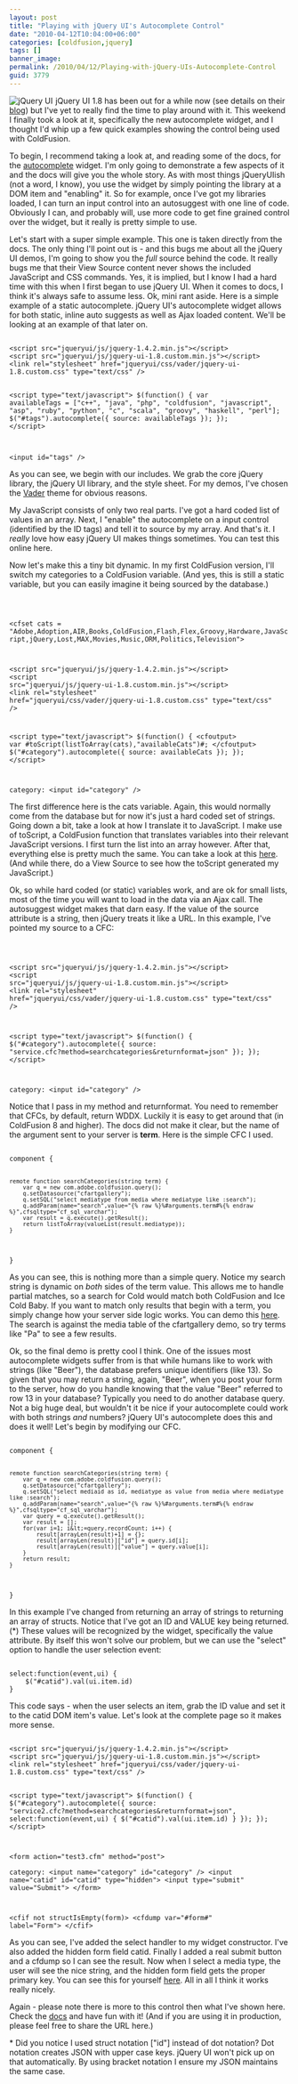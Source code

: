 ```yaml
---
layout: post
title: "Playing with jQuery UI's Autocomplete Control"
date: "2010-04-12T10:04:00+06:00"
categories: [coldfusion,jquery]
tags: []
banner_image: 
permalink: /2010/04/12/Playing-with-jQuery-UIs-Autocomplete-Control
guid: 3779
---
```


<img src="https://static.raymondcamden.com/images/cfjedi/jqueryui.png" style="margin-right:5px" title="jQuery UI" align="left" /> jQuery UI 1.8 has been out for a while now (see details on their <a href="http://blog.jqueryui.com/2010/03/jquery-ui-18/">blog</a>) but I've yet to really find the time to play around with it. This weekend I finally took a look at it, specifically the new autocomplete widget, and I thought I'd whip up a few quick examples showing the control being used with ColdFusion.
<br clear="left">
<!--more-->
<p>
To begin, I recommend taking a look at, and reading some of the docs, for the <a href="http://jqueryui.com/demos/autocomplete/">autocomplete</a> widget. I'm only going to demonstrate a few aspects of it and the docs will give you the whole story. As with most things jQueryUIish (not a word, I know), you use the widget by simply pointing the library at a DOM item and "enabling" it. So for example, once I've got my libraries loaded, I can turn an input control into an autosuggest with one line of code. Obviously I can, and probably will, use more code to get fine grained control over the widget, but it really is pretty simple to use.
<p>
Let's start with a super simple example. This one is taken directly from the docs. The only thing I'll point out is - and this bugs me about all the jQuery UI demos, I'm going to show you the <i>full</i> source behind the code. It really bugs me that their View Source content never shows the included JavaScript and CSS commands. Yes, it is implied, but I know I had a hard time with this when I first began to use jQuery UI. When it comes to docs, I think it's always safe to assume less. Ok, mini rant aside. Here is a simple example of a static autocomplete. jQuery UI's autocomplete widget allows for both static, inline auto suggests as well as Ajax loaded content. We'll be looking at an example of that later on.
<p>
<code>
&lt;script src="jqueryui/js/jquery-1.4.2.min.js"&gt;&lt;/script&gt;
&lt;script src="jqueryui/js/jquery-ui-1.8.custom.min.js"&gt;&lt;/script&gt;
&lt;link rel="stylesheet" href="jqueryui/css/vader/jquery-ui-1.8.custom.css" type="text/css" /&gt;

&lt;script type="text/javascript"&gt;
$(function() {
	var availableTags = ["c++", "java", "php", "coldfusion", "javascript", "asp", "ruby", "python", "c", "scala", "groovy", "haskell", "perl"];
	$("#tags").autocomplete({
		source: availableTags
	});
});
&lt;/script&gt;
	
&lt;input id="tags" /&gt;
</code>
<p>
As you can see, we begin with our includes. We grab the core jQuery library, the jQuery UI library, and the style sheet. For my demos, I've chosen the <a href="http://jqueryui.com/themeroller/#tr&ffDefault=Helvetica,+Arial,+sans-serif&fwDefault=normal&fsDefault=1.1&fsDefaultUnit=em&cornerRadius=5&cornerRadiusUnit=px&bgColorHeader=888888&bgTextureHeader=04_highlight_hard.png&bgImgOpacityHeader=15&borderColorHeader=404040&fcHeader=ffffff&iconColorHeader=cccccc&bgColorContent=121212&bgTextureContent=12_gloss_wave.png&bgImgOpacityContent=16&borderColorContent=404040&fcContent=eeeeee&iconColorContent=bbbbbb&bgColorDefault=adadad&bgTextureDefault=03_highlight_soft.png&bgImgOpacityDefault=35&borderColorDefault=cccccc&fcDefault=333333&iconColorDefault=666666&bgColorHover=dddddd&bgTextureHover=03_highlight_soft.png&bgImgOpacityHover=60&borderColorHover=dddddd&fcHover=000000&iconColorHover=c98000&bgColorActive=121212&bgTextureActive=05_inset_soft.png&bgImgOpacityActive=15&borderColorActive=000000&fcActive=ffffff&iconColorActive=f29a00&bgColorHighlight=555555&bgTextureHighlight=04_highlight_hard.png&bgImgOpacityHighlight=55&borderColorHighlight=404040&fcHighlight=cccccc&iconColorHighlight=aaaaaa&bgColorError=fef1ec&bgTextureError=02_glass.png&bgImgOpacityError=95&borderColorError=cd0a0a&fcError=cd0a0a&iconColorError=cd0a0a">Vader</a> theme for obvious reasons. 
<p>
My JavaScript consists of only two real parts. I've got a hard coded list of values in an array. Next, I "enable" the autocomplete on a input control (identified by the ID tags) and tell it to source by my array. And that's it. I <i>really</i> love how easy jQuery UI makes things sometimes. You can test this online <ah ref="http://www.raymondcamden.com/demos/autocompletedemo/test1.html">here</a>.
<p>
Now let's make this a tiny bit dynamic. In my first ColdFusion version, I'll switch my categories to a ColdFusion variable. (And yes, this is still a static variable, but you can easily imagine it being sourced by the database.)
<p>
<code>

&lt;cfset cats = "Adobe,Adoption,AIR,Books,ColdFusion,Flash,Flex,Groovy,Hardware,JavaScript,jQuery,Lost,MAX,Movies,Music,ORM,Politics,Television"&gt;

&lt;script src="jqueryui/js/jquery-1.4.2.min.js"&gt;&lt;/script&gt;
&lt;script src="jqueryui/js/jquery-ui-1.8.custom.min.js"&gt;&lt;/script&gt;
&lt;link rel="stylesheet" href="jqueryui/css/vader/jquery-ui-1.8.custom.css" type="text/css" /&gt;

&lt;script type="text/javascript"&gt;
$(function() {
	&lt;cfoutput&gt;
	var #toScript(listToArray(cats),"availableCats")#;
	&lt;/cfoutput&gt;
	$("#category").autocomplete({
		source: availableCats
	});
});
&lt;/script&gt;
	
category: &lt;input id="category" /&gt;
</code>
<p>
The first difference here is the cats variable. Again, this would normally come from the database but for now it's just a hard coded set of strings. Going down a bit, take a look at how I translate it to JavaScript. I make use of toScript, a ColdFusion function that translates variables into their relevant JavaScript versions. I first turn the list into an array however. After that, everything else is pretty much the same. You can take a look at this <a href="http://www.coldfusionjedi.com/demos/autocompletedemo/test1.cfm">here</a>. (And while there, do a View Source to see how the toScript generated my JavaScript.)
<p>
Ok, so while hard coded (or static) variables work, and are ok for small lists, most of the time you will want to load in the data via an Ajax call. The autosuggest widget makes that darn easy. If the value of the source attribute is a string, then jQuery treats it like a URL. In this example, I've pointed my source to a CFC:
<p>
<code>


&lt;script src="jqueryui/js/jquery-1.4.2.min.js"&gt;&lt;/script&gt;
&lt;script src="jqueryui/js/jquery-ui-1.8.custom.min.js"&gt;&lt;/script&gt;
&lt;link rel="stylesheet" href="jqueryui/css/vader/jquery-ui-1.8.custom.css" type="text/css" /&gt;

&lt;script type="text/javascript"&gt;
$(function() {
	$("#category").autocomplete({
		source: "service.cfc?method=searchcategories&returnformat=json"
	});
});
&lt;/script&gt;
	
category: &lt;input id="category" /&gt;
</code>
<p>
Notice that I pass in my method and returnformat. You need to remember that CFCs, by default, return WDDX. Luckily it is easy to get around that (in ColdFusion 8 and higher). The docs did not make it clear, but the name of the argument sent to your server is <b>term</b>. Here is the simple CFC I used.
<p>
<code>
component {

	remote function searchCategories(string term) {
		var q = new com.adobe.coldfusion.query();
		q.setDatasource("cfartgallery");
		q.setSQL("select mediatype from media where mediatype like :search");
		q.addParam(name="search",value="{% raw %}%#arguments.term#%{% endraw %}",cfsqltype="cf_sql_varchar");
		var result = q.execute().getResult();
		return listToArray(valueList(result.mediatype));
	}

}
</code>
<p>
As you can see, this is nothing more than a simple query. Notice my search string is dynamic on <i>both</i> sides of the term value. This allows me to handle partial matches, so a search for Cold would match both ColdFusion and Ice Cold Baby. If you want to match only results that begin with a term, you simply change how your server side logic works. You can demo this <a href="http://www.coldfusionjedi.com/demos/autocompletedemo/test2.cfm">here</a>. The search is against the media table of the cfartgallery demo, so try terms like "Pa" to see a few results. 
<p>
Ok, so the final demo is pretty cool I think. One of the issues most autocomplete widgets suffer from is that while humans like to work with strings (like "Beer"), the database prefers unique identifiers (like 13). So given that you may return a string, again, "Beer", when you post your form to the server, how do you handle knowing that the value "Beer" referred to row 13 in your database? Typically you need to do another database query. Not a big huge deal, but wouldn't it be nice if your autocomplete could work with both strings <i>and</i> numbers? jQuery UI's autocomplete does this and does it well! Let's begin by modifying our CFC.
<p>
<code>
component {

	remote function searchCategories(string term) {
		var q = new com.adobe.coldfusion.query();
		q.setDatasource("cfartgallery");
		q.setSQL("select mediaid as id, mediatype as value from media where mediatype like :search");
		q.addParam(name="search",value="{% raw %}%#arguments.term#%{% endraw %}",cfsqltype="cf_sql_varchar");
		var query = q.execute().getResult();
		var result = [];
		for(var i=1; i&lt;=query.recordCount; i++) {
			result[arrayLen(result)+1] = {};
			result[arrayLen(result)]["id"] = query.id[i];
			result[arrayLen(result)]["value"] = query.value[i];			
		}
		return result;
	}

}
</code>
<p>
In this example I've changed from returning an array of strings to returning an array of structs. Notice that I've got an ID and VALUE key being returned. (*) These values will be recognized by the widget, specifically the value attribute. By itself this won't solve our problem, but we can use the "select" option to handle the user selection event:
<p>
<code>
select:function(event,ui) {
	$("#catid").val(ui.item.id)
}
</code>
<p>
This code says - when the user selects an item, grab the ID value and set it to the catid DOM  item's value. Let's look at the complete page so it makes more sense.
<p>

<code>
&lt;script src="jqueryui/js/jquery-1.4.2.min.js"&gt;&lt;/script&gt;
&lt;script src="jqueryui/js/jquery-ui-1.8.custom.min.js"&gt;&lt;/script&gt;
&lt;link rel="stylesheet" href="jqueryui/css/vader/jquery-ui-1.8.custom.css" type="text/css" /&gt;

&lt;script type="text/javascript"&gt;
$(function() {
	$("#category").autocomplete({
		source: "service2.cfc?method=searchcategories&returnformat=json",
		select:function(event,ui) {
			$("#catid").val(ui.item.id)
		}
	});
});
&lt;/script&gt;

&lt;form action="test3.cfm" method="post"&gt;	
category: &lt;input name="category" id="category" /&gt;
&lt;input name="catid" id="catid" type="hidden"&gt;
&lt;input type="submit" value="Submit"&gt;
&lt;/form&gt;

&lt;cfif not structIsEmpty(form)&gt;
	&lt;cfdump var="#form#" label="Form"&gt;
&lt;/cfif&gt;
</code>
<p>
As you can see, I've added the select handler to my widget constructor. I've also added the hidden form field catid. Finally I added a real submit button and a cfdump so I can see the result. Now when I select a media type, the user will see the nice string, and the hidden form field gets the proper primary key. You can see this for yourself <a href="http://www.coldfusionjedi.com/demos/autocompletedemo/test3.cfm">here</a>. All in all I think it works really nicely.
<p>
Again - please note there is more to this control then what I've shown here. Check the <a href="http://jqueryui.com/demos/autocomplete/">docs</a> and have fun with it! (And if you are using it in production, please feel free to share the URL here.)
<p>
* Did you notice I used struct notation ["id"] instead of dot notation? Dot notation creates JSON with upper case keys. jQuery UI won't pick up on that automatically. By using bracket notation I ensure my JSON maintains the same case.